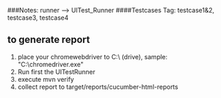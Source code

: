 ###Notes: runner --> UITest_Runner
####Testcases Tag: testcase1&2, testcase3, testcase4

to generate report
--------
1. place your chromewebdriver to C:\ (drive), sample: "C:\chromedriver.exe"
2. Run first the UITestRunner
3. execute mvn verify
4. collect report to target/reports/cucumber-html-reports